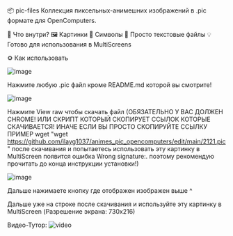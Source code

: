 📦 pic-files
Коллекция пиксельных-анимешних изображений в .pic формате для OpenComputers.

🧠 Что внутри?
🖼 Картинки
🎨 Символы
📁 Просто текстовые файлы
💡 Готово для использования в MultiScreens

⚙ Как использовать

![image](https://github.com/user-attachments/assets/06d197fe-08a4-412e-b9f1-621edf31d93e)

Нажмите любую .pic файл кроме README.md которой вы смотрите!

![image](https://github.com/user-attachments/assets/d4f7caac-0250-49b5-8920-662be8f80342)

Нажмите View raw чтобы скачать файл (ОБЯЗАТЕЛЬНО У ВАС ДОЛЖЕН CHROME! ИЛИ СКРИПТ КОТОРЫЙ СКОПИРУЕТ ССЫЛОК КОТОРЫЕ СКАЧИВАЕТСЯ! ИНАЧЕ ЕСЛИ ВЫ ПРОСТО СКОПИРУЙТЕ ССЫЛКУ ПРИМЕР wget "wget https://github.com/ilayg1037/animes_pic_opencomputers/edit/main/2121.pic" после скачивания и попытаетесь использовать эту картинку в MultiScreen появится ошибка Wrong signature:. поэтому рекомендую прочитать до конца инструкции установки!)


![image](https://github.com/user-attachments/assets/c1190063-146a-4e3d-b60e-5c754b37d1b0)

Дальше нажимаете кнопку где отображен изображен выше ^

Дальше уже на строке после скачивания и используйте эту картинку в MultiScreen (Разрешение экрана: 730x216)

Видео-Тутор: ![video](https://jumpshare.com/embed/DuPhvp1JTLQsihDVRY8i)
